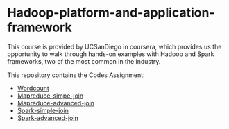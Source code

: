 # Hadoop-platform-and-application-framework

This course is provided by UCSanDiego in coursera, which provides us the opportunity to walk through hands-on examples with Hadoop and Spark frameworks, two of the most common in the industry.

This repository contains the Codes Assignment:
- [Wordcount](Mapreduce/wordcount/)
- [Mapreduce-simpe-join](Mapreduce/joining-data-assignment/join1_codes_and_data)
- [Mapreduce-advanced-join](Mapreduce/joining-data-assignment/join2_codes_and_data)
- [Spark-simple-join](Spark/Simple_Join)
- [Spark-advanced-join](Spark/advanced_Join)
